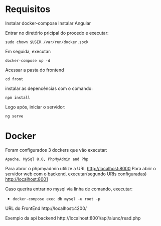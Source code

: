 # Requisitos
Instalar docker-compose 
Instalar Angular

Entrar no diretório pricipal do procedo e executar:

```
sudo chown $USER /var/run/docker.sock
```

Em seguida, executar:

```
docker-compose up -d
```
Acessar  a pasta do frontend

```
cd front
```

instalar as depencências com o comando:
```
npm install
```
Logo após, iniciar o servidor:
```
ng serve
```


# Docker
Foram configurados 3 dockers que vão executar:

```
Apache, MySql 8.0, PhpMyAdmin and Php
```

Para abror o phpmyadmin utilize a URL [http://localhost:8000](http://localhost:8000)
Para abrir o servidor web com o backend, executar(segundo URIs configuradas) [http://localhost:8001](http://localhost:8001)

Caso querira entrar no mysql via linha de comando, executar:


- `docker-compose exec db mysql -u root -p`



URL do FrontEnd
http://localhost:4200/

Exemplo da api backend
http://localhost:8001/api/aluno/read.php

